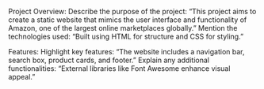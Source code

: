 Project Overview:
Describe the purpose of the project: “This project aims to create a static website that mimics the user interface and functionality of Amazon, one of the largest online marketplaces globally.”
Mention the technologies used: “Built using HTML for structure and CSS for styling.”

Features:
Highlight key features: “The website includes a navigation bar, search box, product cards, and footer.”
Explain any additional functionalities: “External libraries like Font Awesome enhance visual appeal.”
